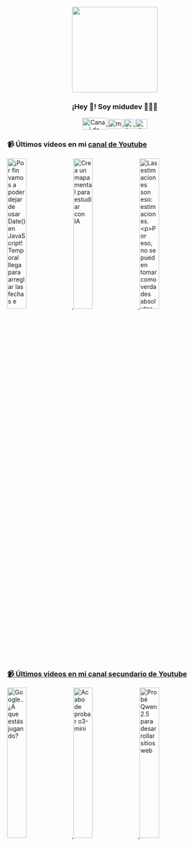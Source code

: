 <p align="center" width="300">
   <img align="center" width="200" src="https://user-images.githubusercontent.com/1561955/106762302-fda9de00-6635-11eb-99be-3ef744e60c0e.png" />
   <h3 align="center">¡Hey 👋! Soy midudev 👨🏻‍💻</h3>
</p>

<p align="center">
   <a href="https://twitch.tv/midudev" target="blank">
    <img align="center" src="https://upload.wikimedia.org/wikipedia/commons/c/ce/Twitch_logo_2019.svg" alt="Canal de Twitch de midudev" height="28px" width="56px" />
  </a>
  <span style="width: 8px;"> </span>
   <a href="https://youtube.com/midudev" target="blank">
    <img align="center" src="https://upload.wikimedia.org/wikipedia/commons/0/09/YouTube_full-color_icon_%282017%29.svg" alt="midudev" height="23px" width="33px" />
  </a>
  <span style="width: 8px;"> </span>
  <a href="https://instagram.com/midu.dev" target="blank">
    <img align="center" src="https://upload.wikimedia.org/wikipedia/commons/e/e7/Instagram_logo_2016.svg" alt="Canal de Instagram de midu.dev" height="23px" width="23px" />
  </a>
  <span style="width: 8px;"> </span>
  <a href="https://twitter.com/midudev" target="blank">
    <img align="center" src="https://upload.wikimedia.org/wikipedia/commons/thumb/6/6f/Logo_of_Twitter.svg/2491px-Logo_of_Twitter.svg.png" alt="Canal de Twitter de midudev" height="23px" width="28px" />
  </a>
</p>

### 📹 Últimos vídeos en mi [canal de Youtube](https://youtube.com/midudev?sub_confirmation=1)

<a href='https://youtu.be/5tGXDJg2Cdg' target='_blank'>
  <img width='30%' src='https://img.youtube.com/vi/5tGXDJg2Cdg/mqdefault.jpg' alt='¡Por fin vamos a poder dejar de usar Date() en JavaScript!
Temporal llega para arreglar las fechas e' />
</a>
<a href='https://youtu.be/mELfpPrsjX4' target='_blank'>
  <img width='30%' src='https://img.youtube.com/vi/mELfpPrsjX4/mqdefault.jpg' alt='Crea un mapa mental para estudiar con IA' />
</a>
<a href='https://youtu.be/-_j03b-jlNk' target='_blank'>
  <img width='30%' src='https://img.youtube.com/vi/-_j03b-jlNk/mqdefault.jpg' alt='Las estimaciones son eso: estimaciones.

Por eso, no se pueden tomar como verdades absolutas.

Son m' />
</a>

### 📹 Últimos vídeos en mi [canal secundario de Youtube](https://youtube.com/midulive?sub_confirmation=1)

<a href='https://youtu.be/Al7G8McIa04' target='_blank'>
  <img width='30%' src='https://img.youtube.com/vi/Al7G8McIa04/mqdefault.jpg' alt='Google.. ¿A que estás jugando?' />
</a>
<a href='https://youtu.be/se27Jw3zGo8' target='_blank'>
  <img width='30%' src='https://img.youtube.com/vi/se27Jw3zGo8/mqdefault.jpg' alt='Acabo de probar o3-mini' />
</a>
<a href='https://youtu.be/oQU27tfUl4o' target='_blank'>
  <img width='30%' src='https://img.youtube.com/vi/oQU27tfUl4o/mqdefault.jpg' alt='Probé Qwen 2.5 para desarrollar sitios web' />
</a>